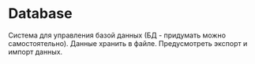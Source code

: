 # Database

Система для управления базой данных (БД - придумать можно самостоятельно). Данные хранить в файле. Предусмотреть экспорт и импорт данных.
